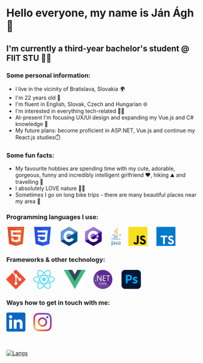 # Hello everyone, my name is Ján Ágh 🤙

## I'm currently a third-year bachelor's student @ FIIT STU 👨‍💻


### Some personal information:
- I live in the vicinity of Bratislava, Slovakia 🌍
- I'm 22 years old 👷 
- I'm fluent in English, Slovak, Czech and Hungarian 🌐
- I'm interested in everything tech-related 👌🏻
- At-present I'm focusing UX/UI design and expanding my Vue.js and C# knowledge 🧠
- My future plans: become proficient in ASP.NET, Vue.js and continue my React.js studies⏱️

### Some fun facts:
- My favourite hobbies are spending time with my cute, adorable, gorgeous, funny and incredibly intelligent girlfriend ❤️, hiking ⛰ and travelling 🚀
- I absolutely LOVE nature 🌲🌳
- Sometimes I go on long bike trips - there are many beautiful places near my area 💫

### Programming languages I use:
![](images/rsz_html.png)&nbsp;&nbsp;&nbsp;&nbsp;&nbsp;![](images/rsz_css.png)&nbsp;&nbsp;&nbsp;&nbsp;&nbsp;
![](images/rsz_c.png)&nbsp;&nbsp;&nbsp;&nbsp;&nbsp;![](images/rsz_c%23.png)&nbsp;&nbsp;&nbsp;&nbsp;&nbsp;
![](images/rsz_java.png)&nbsp;&nbsp;&nbsp;&nbsp;&nbsp;![](images/rsz_javascript.png)&nbsp;&nbsp;&nbsp;&nbsp;&nbsp;
![](images/rsz_typescript.png)

### Frameworks & other technology:
![](images/rsz_git.png)&nbsp;&nbsp;&nbsp;&nbsp;&nbsp;![](images/rsz_react.png)&nbsp;&nbsp;&nbsp;&nbsp;&nbsp;
![](images/rsz_vue.png)&nbsp;&nbsp;&nbsp;&nbsp;&nbsp;![](images/rsz_net.png)&nbsp;&nbsp;&nbsp;&nbsp;&nbsp;
![](images/rsz_ph.png)

### Ways how to get in touch with me:
[![](images/linkedin.png)][1]&nbsp;&nbsp;&nbsp;&nbsp;&nbsp;[![](images/instagram-color.png)][2]

<br/>

[![Langs](https://github-readme-stats.vercel.app/api/top-langs/?username=JanAgh42&layout=compact&langs_count=9&theme=vue-dark)](https://github.com/JanAgh42)

[1]: https://www.linkedin.com/in/j%C3%A1n-%C3%A1gh-8073b623a/
[2]: https://www.instagram.com/jani.agh42/